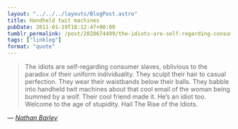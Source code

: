 ```yaml
---
layout: "../../../layouts/BlogPost.astro"
title: Handheld twit machines
pubDate: 2011-01-19T18:12:47+00:00
tumblr_permalink: /post/2828674499/the-idiots-are-self-regarding-consumer-slaves
tags: ["linklog"]
format: "quote"
---
```


> The idiots are self-regarding consumer slaves, oblivious to the paradox of their uniform individuality. They sculpt their hair to casual perfection. They wear their waistbands below their balls. They babble into handheld twit machines about that cool email of the woman being bummed by a wolf. Their cool friend made it. He’s an idiot too. Welcome to the age of stupidity. Hail The Rise of the Idiots.

— <cite>[_Nathan Barley_](https://tvtropes.org/pmwiki/pmwiki.php/Series/NathanBarley)</cite>
